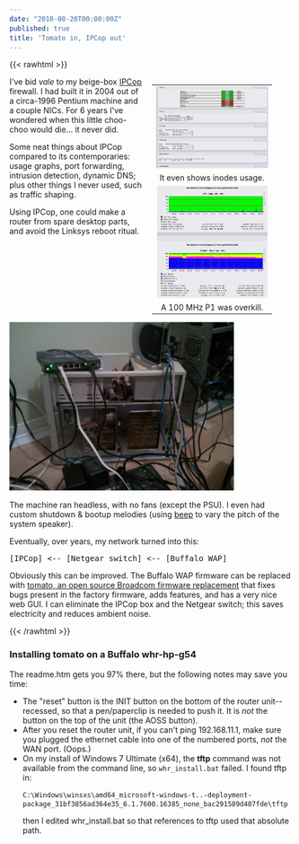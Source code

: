 ```yaml
---
date: "2010-08-20T00:00:00Z"
published: true
title: 'Tomato in, IPCop out'
---
```


{{< rawhtml >}}

<table align="" cellpadding="0" cellspacing="0" class="tr-caption-container" style="width:250px; float: right; margin-left: 1em; text-align: right;"><tbody>
<tr><td style="text-align: center;"><img border="0" height="146" src="/img/ipcop-20100819-2.png" width="200" /></td></tr>
<tr><td class="tr-caption" style="text-align: center;">It even shows inodes usage.</td></tr>
<tr><td style="text-align: center;"><img border="0" height="200" src="/img/ipcop-20100819-3.png" width="197" /></td></tr>
<tr><td class="tr-caption" style="text-align: center;">A 100 MHz P1 was overkill.</td></tr>
</tbody></table>

<p>
I've bid <i>vale</i> to my beige-box <a href="http://www.ipcop.org/">IPCop</a> firewall. I had built it in 2004 out of a circa-1996 Pentium machine and a couple NICs. For 6 years I've wondered when this little choo-choo would die... it never did.
</p>

<p>
Some neat things about IPCop compared to its contemporaries: usage graphs, port forwarding, intrusion detection, dynamic DNS; plus other things I never used, such as traffic shaping.
</p>

<p>
Using IPCop, one could make a router from spare desktop parts, and avoid the Linksys reboot ritual.
</p>

<img border="0" src="/img/ipcop_beige_box-20100819.jpg" height="300" width="400" />

<p>
The machine ran headless, with no fans (except the PSU). I even had custom shutdown &amp; bootup melodies (using <a href="http://johnath.com/beep/">beep</a> to vary the pitch of the system speaker).
</p>

<p>
Eventually, over years, my network turned into this:
</p>

<pre>[IPCop] &lt;-- [Netgear switch] &lt;-- [Buffalo WAP]</pre>

<p>
Obviously this can be improved. The Buffalo WAP firmware can be replaced with <a href="http://www.polarcloud.com/tomato">tomato, an open source Broadcom firmware replacement</a> that fixes bugs present in the factory firmware, adds features, and has a very nice web GUI. I can eliminate the IPCop box and the Netgear switch; this saves electricity and reduces ambient noise.
</p>

{{< /rawhtml >}}

### Installing tomato on a Buffalo whr-hp-g54

The readme.htm gets you 97% there, but the following notes may save you time:

- The "reset" button is the INIT button on the bottom of the router unit--recessed, so that a pen/paperclip is needed to push it. It is <i>not</i> the button on the top of the unit (the AOSS button).
- After you reset the router unit, if you can't ping 192.168.11.1, make sure you plugged the ethernet cable into one of the numbered ports, <i>not</i> the WAN port. (Oops.)
- On my install of Windows 7 Ultimate (x64), the **tftp** command was not available from the command line, so `whr_install.bat` failed. I found tftp in:
  ```
  C:\Windows\winsxs\amd64_microsoft-windows-t..-deployment-package_31bf3856ad364e35_6.1.7600.16385_none_bac291589d407fde\tftp
  ```
  then I edited whr_install.bat so that references to tftp used that absolute path.

